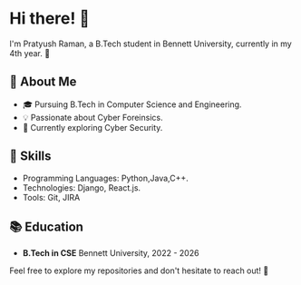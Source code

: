 # Hi there! 👋

I'm Pratyush Raman, a B.Tech student in Bennett University, currently in my 4th year. 🚀

## 🌱 About Me

- 🎓 Pursuing B.Tech in Computer Science and Engineering.
- 💡 Passionate about Cyber Foreinsics.
- 🌟 Currently exploring Cyber Security.

## 🔧 Skills

- Programming Languages: Python,Java,C++.
- Technologies: Django, React.js.
- Tools: Git, JIRA

## 📚 Education

- **B.Tech in CSE**
  Bennett University, 2022 - 2026

Feel free to explore my repositories and don't hesitate to reach out! 🚀

